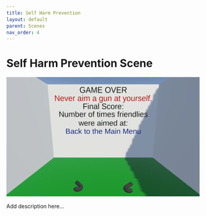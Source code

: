 ```yaml
---
title: Self Harm Prevention
layout: default
parent: Scenes
nav_order: 4
---
```


# Self Harm Prevention Scene

![](../SceneImages/SelfHarmPrevention.png)

Add description here...